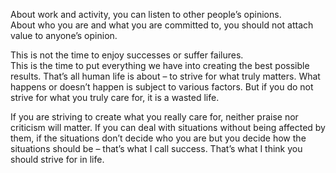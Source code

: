 About work and activity, you can listen to other people’s opinions.  
About who you are and what you are committed to, you should not attach value to anyone’s opinion.  

This is not the time to enjoy successes or suffer failures.  
This is the time to put everything we have into creating the best possible results. That’s all human life is about – to strive for what truly matters. What happens or doesn’t happen is subject to various factors. But if you do not strive for what you truly care for, it is a wasted life. 

If you are striving to create what you really care for, neither praise nor criticism will matter. If you can deal with situations without being affected by them, if the situations don’t decide who you are but you decide how the situations should be – that’s what I call success. That’s what I think you should strive for in life.
